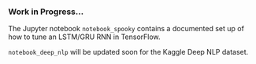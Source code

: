 ### Work in Progress...

The Jupyter notebook `notebook_spooky` contains a documented set up of how to tune an LSTM/GRU RNN in TensorFlow.

`notebook_deep_nlp` will be updated soon for the Kaggle Deep NLP dataset.
